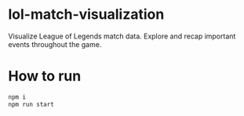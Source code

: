 # lol-match-visualization
Visualize League of Legends match data. Explore and recap important events throughout the game.

# How to run
```bash
npm i
npm run start
```